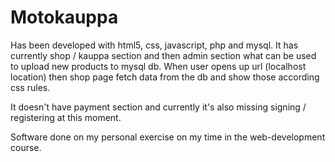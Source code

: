 # Motokauppa 
Has been developed with html5, css, javascript, php and mysql. It has currently shop / kauppa section and then admin section what can be used to upload new products to mysql db. When user opens up url (localhost location) then shop page fetch data from the db and show those according css rules. 

It doesn't have payment section and currently it's also missing signing / registering at this moment. 

Software done on my personal exercise on my time in the web-development course.


